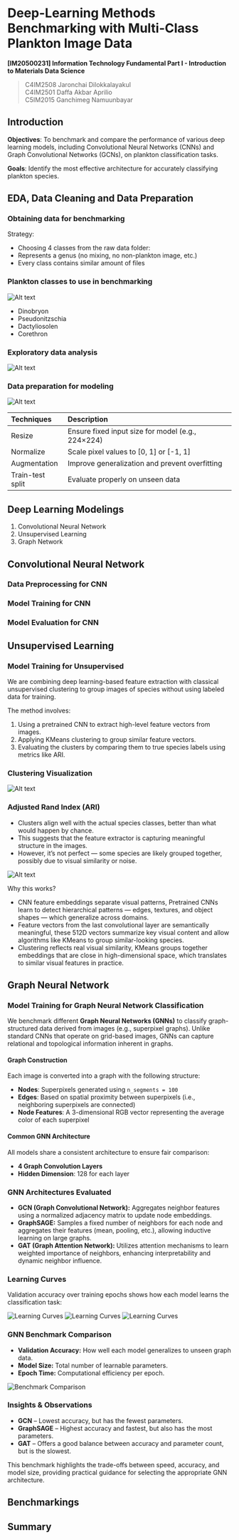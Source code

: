# Deep-Learning Methods Benchmarking with Multi-Class Plankton Image Data

**[IM20500231] Information Technology Fundamental Part I - Introduction to Materials Data Science**

> C4IM2508 Jaronchai Dilokkalayakul  
> C4IM2501 Daffa Akbar Aprilio  
> C5IM2015 Ganchimeg Namuunbayar  

## Introduction

**Objectives**: To benchmark and compare the performance of various deep learning models, including Convolutional Neural Networks (CNNs) and Graph Convolutional Networks (GCNs), on plankton classification tasks.

**Goals**: Identify the most effective architecture for accurately classifying plankton species.

## EDA, Data Cleaning and Data Preparation

### Obtaining data for benchmarking

Strategy:

- Choosing 4 classes from the raw data folder:
- Represents a genus (no mixing, no non-plankton image, etc.)
- Every class contains similar amount of files

### Plankton classes to use in benchmarking

![Alt text](assets/figures/species.png)

- Dinobryon
- Pseudonitzschia
- Dactyliosolen
- Corethron

### Exploratory data analysis

![Alt text](assets/figures/eda.png)


### Data preparation for modeling

![Alt text](assets/figures/batch.png)

| Techniques | Description |
| :-------- | :-------- |
| Resize | Ensure fixed input size for model (e.g., 224×224) |
| Normalize | Scale pixel values to [0, 1] or [-1, 1] |
| Augmentation | Improve generalization and prevent overfitting |
| Train-test split | Evaluate properly on unseen data |


## Deep Learning Modelings

1. Convolutional Neural Network
2. Unsupervised Learning
3. Graph Network

## Convolutional Neural Network

### Data Preprocessing for CNN

### Model Training for CNN

### Model Evaluation for CNN

## Unsupervised Learning

### Model Training for Unsupervised

We are combining deep learning-based feature extraction with classical unsupervised clustering to group images of species without using labeled data for training.

The method involves:

1. Using a pretrained CNN to extract high-level feature vectors from images.
2. Applying KMeans clustering to group similar feature vectors.
3. Evaluating the clusters by comparing them to true species labels using metrics like ARI.

### Clustering Visualization

![Alt text](assets/figures/unsup_tsne.png)

### Adjusted Rand Index (ARI)

- Clusters align well with the actual species classes, better than what would happen by chance.
- This suggests that the feature extractor is capturing meaningful structure in the images.
- However, it’s not perfect — some species are likely grouped together, possibly due to visual similarity or noise.

![Alt text](assets/figures/unsup_conf.png)

Why this works?

- CNN feature embeddings separate visual patterns, Pretrained CNNs learn to detect hierarchical patterns — edges, textures, and object shapes — which generalize across domains.
- Feature vectors from the last convolutional layer are semantically meaningful, these 512D vectors summarize key visual content and allow algorithms like KMeans to group similar-looking species.
- Clustering reflects real visual similarity, KMeans groups together embeddings that are close in high-dimensional space, which translates to similar visual features in practice.

## Graph Neural Network
### Model Training for Graph Neural Network Classification

We benchmark different **Graph Neural Networks (GNNs)** to classify graph-structured data derived from images (e.g., superpixel graphs). Unlike standard CNNs that operate on grid-based images, GNNs can capture relational and topological information inherent in graphs.

#### Graph Construction

Each image is converted into a graph with the following structure:
- **Nodes**: Superpixels generated using `n_segments = 100`
- **Edges**: Based on spatial proximity between superpixels (i.e., neighboring superpixels are connected)
- **Node Features**: A 3-dimensional RGB vector representing the average color of each superpixel


#### Common GNN Architecture

All models share a consistent architecture to ensure fair comparison:
- **4 Graph Convolution Layers**
- **Hidden Dimension**: 128 for each layer


### GNN Architectures Evaluated

- **GCN (Graph Convolutional Network):** Aggregates neighbor features using a normalized adjacency matrix to update node embeddings.
- **GraphSAGE:** Samples a fixed number of neighbors for each node and aggregates their features (mean, pooling, etc.), allowing inductive learning on large graphs.
- **GAT (Graph Attention Network):** Utilizes attention mechanisms to learn weighted importance of neighbors, enhancing interpretability and dynamic neighbor influence.

### Learning Curves

Validation accuracy over training epochs shows how each model learns the classification task:

![Learning Curves](assets/figures/graph/gcn_100epoch.png)
![Learning Curves](assets/figures/graph/sage_100epoch.png)
![Learning Curves](assets/figures/graph/gat_100epoch.png)

### GNN Benchmark Comparison

- **Validation Accuracy:** How well each model generalizes to unseen graph data.
- **Model Size:** Total number of learnable parameters.
- **Epoch Time:** Computational efficiency per epoch.

![Benchmark Comparison](assets/figures/graph/comparison_100epoch.png)

### Insights & Observations

- **GCN** – Lowest accuracy, but has the fewest parameters.
- **GraphSAGE** – Highest accuracy and fastest, but also has the most parameters.
- **GAT** – Offers a good balance between accuracy and parameter count, but is the slowest.

This benchmark highlights the trade-offs between speed, accuracy, and model size, providing practical guidance for selecting the appropriate GNN architecture.



## Benchmarkings

## Summary
